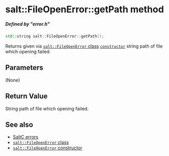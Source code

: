 # salt::FileOpenError::getPath method
##### Defined by "error.h"
```cpp
std::string salt::FileOpenError::getPath();
```
Returns given via [`salt::FileOpenError` class](README.md) [`constructor`](constructor.md) string path of file which opening failed.

## Parameters
(None)

## Return Value
String path of file which opening failed.

## See also
+ [SaltC errors](../README.md)
+ [`salt::FileOpenError` class](README.md)
+ [`salt::FileOpenError` constructor](constructor.md)